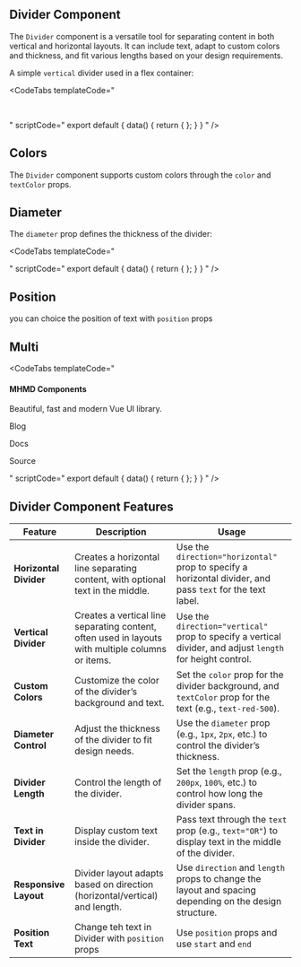 ## Divider Component

The `Divider` component is a versatile tool for separating content in both vertical and horizontal layouts. It can include text, adapt to custom colors and thickness, and fit various lengths based on your design requirements.

A simple `vertical` divider used in a flex container:  

<CodeTabs
  templateCode="
<div class='bg-gray-50 p-6 rounded-lg shadow-inner flex w-full justify-between'>
  <div class='flex-1 rounded-md p-4'>
    <p class='bg-gray-200 h-6 w-3/4 rounded'></p>
    <p class='bg-gray-200 h-6 w-1/2 rounded'></p>
    <p class='bg-gray-200 h-6 w-full rounded'></p>
    <p class='bg-gray-200 h-6 w-2/3 rounded'></p>
  </div>
  <Divider direction='vertical' length='100px' text='OR' color='bg-gray-400' diameter='1px' />
  <div class='flex-1 rounded-md p-4'>
    <p class='bg-gray-200 h-6 w-3/4 rounded'></p>
    <p class='bg-gray-200 h-6 w-1/2 rounded'></p>
    <p class='bg-gray-200 h-6 w-5/6 rounded'></p>
    <p class='bg-gray-200 h-6 w-2/3 rounded'></p>
  </div>
</div>
<br/>
<div class='bg-gray-50 p-6 rounded-lg shadow-inner flex flex-col w-full justify-between'>
  <div class='flex-1 rounded-md p-4'>
    <p class='bg-gray-200 h-6 w-2/3 rounded'></p>
    <p class='bg-gray-200 h-6 w-3/4 rounded'></p>
    <p class='bg-gray-200 h-6 w-1/2 rounded'></p>
  </div>
  <Divider length='250px' text='OR' color='bg-gray-400' diameter='1px'/>
  <div class='flex-1 rounded-md p-4'>
    <p class='bg-gray-200 h-6 w-3/4 rounded'></p>
    <p class='bg-gray-200 h-6 w-1/2 rounded'></p>
    <p class='bg-gray-200 h-6 w-5/6 rounded'></p>
  </div>
</div>
  "
  scriptCode="
  export default {
    data() {
      return {
      };
    }
  }
  "
/>

## Colors

The `Divider` component supports custom colors through the `color`  and `textColor` props.  

<CodeTabs
  templateCode="
<Divider direction='horizontal' length='300px' text='VS' textColor='text-indigo-500' color='bg-indigo-500' class='my-8' />
  "
  scriptCode="
  export default {
    data() {
      return {
      };
    }
  }
  "
/>

## Diameter

The `diameter` prop defines the thickness of the divider:

<CodeTabs
  templateCode="
<div class='flex justify-around'>
  <Divider direction='vertical' diameter='1px' length='100px' text='VS' textColor='text-indigo-600' color='bg-indigo-600' class='my-8' />
  <Divider direction='vertical' diameter='2px' length='100px' text='VS' textColor='text-indigo-600' color='bg-indigo-600' class='my-8' />
  <Divider direction='vertical' diameter='3px' length='100px' text='VS' textColor='text-indigo-600' color='bg-indigo-600' class='my-8' />
  <Divider direction='vertical' diameter='4px' length='100px' text='VS' textColor='text-indigo-600' color='bg-indigo-600' class='my-8' />
  <Divider direction='vertical' diameter='5px' length='100px' text='VS' textColor='text-indigo-600' color='bg-indigo-600' class='my-8' />
</div>
  "
  scriptCode="
  export default {
    data() {
      return {
      };
    }
  }
  "
/>

## Position

you can choice the position of text with `position`  props

<CodeTabs
  templateCode="
<Divider direction='horizontal' length='300px' text='VS' textColor='text-indigo-500' color='bg-indigo-500' class='my-8' position='start'/>
<Divider direction='horizontal' length='300px' text='VS' textColor='text-indigo-500' color='bg-indigo-500' class='my-8' />
<Divider direction='horizontal' length='300px' text='VS' textColor='text-indigo-500' color='bg-indigo-500' class='my-8' position='end'/>
  "
  scriptCode="
  export default {
    data() {
      return {
      };
    }
  }
  "
/>

## Multi

<CodeTabs
  templateCode="
<div class='bg-gray-50 p-6 rounded-lg shadow-inner flex w-full justify-between'>
  <div class='max-w-md'>
    <div class='space-y-1'>
      <h4 class='text-medium font-medium'>MHMD Components</h4>
      <p class='text-small text-default-400'>Beautiful, fast and modern Vue UI library.</p>
    </div>
    <Divider class='my-4' />
    <div class='flex h-5 items-center space-x-4 text-small'>
      <p>Blog</p>
      <Divider direction='vertical' length='20px' color='bg-gray-400' />
      <div>Docs</div>
      <Divider direction='vertical' length='20px' color='bg-gray-400' />
      <p>Source</p>
    </div>
  </div>
</div>
  "
  scriptCode="
  export default {
    data() {
      return {
      };
    }
  }
  "
/>

## Divider Component Features

| **Feature**             | **Description**                                                                                                     | **Usage**                                                                                                 |
|-------------------------|---------------------------------------------------------------------------------------------------------------------|-----------------------------------------------------------------------------------------------------------|
| **Horizontal Divider**   | Creates a horizontal line separating content, with optional text in the middle.                                      | Use the `direction="horizontal"` prop to specify a horizontal divider, and pass `text` for the text label.   |
| **Vertical Divider**     | Creates a vertical line separating content, often used in layouts with multiple columns or items.                    | Use the `direction="vertical"` prop to specify a vertical divider, and adjust `length` for height control.    |
| **Custom Colors**        | Customize the color of the divider’s background and text.                                                           | Set the `color` prop for the divider background, and `textColor` prop for the text (e.g., `text-red-500`).    |
| **Diameter Control**     | Adjust the thickness of the divider to fit design needs.                                                            | Use the `diameter` prop (e.g., `1px`, `2px`, etc.) to control the divider’s thickness.                      |
| **Divider Length**       | Control the length of the divider.                                                                                  | Set the `length` prop (e.g., `200px`, `100%`, etc.) to control how long the divider spans.                  |
| **Text in Divider**      | Display custom text inside the divider.                                                                              | Pass text through the `text` prop (e.g., `text="OR"`) to display text in the middle of the divider.         |
| **Responsive Layout**    | Divider layout adapts based on direction (horizontal/vertical) and length.                                           | Use `direction` and `length` props to change the layout and spacing depending on the design structure.        |
| **Position  Text**    | Change teh text in Divider with `position` props                                            | Use `position` props and use `start` and `end`       |
